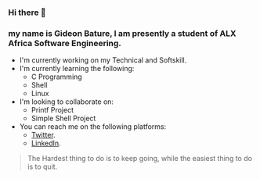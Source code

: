 ### Hi there 👋

### my name is Gideon Bature, I am presently a student of ALX Africa Software Engineering.

- I'm currently working on my Technical and Softskill.
- I'm currently learning the following:
    - C Programming
    - Shell
    - Linux
- I'm looking to collaborate on:
    - Printf Project
    - Simple Shell Project
- You can reach me on the following platforms:
    - [Twitter](https://twitter.com/BatureFunom).
    - [LinkedIn](https://www.linkedin.com/in/gideon-bature-b28694172/).

> The Hardest thing to do is to keep going, while the easiest thing to do is to quit.

<!--
**GideonBature/GideonBature** is a ✨ _special_ ✨ repository because its `README.md` (this file) appears on your GitHub profile.

Here are some ideas to get you started:

- 🔭 I’m currently working on ...
- 🌱 I’m currently learning ...
- 👯 I’m looking to collaborate on ...
- 🤔 I’m looking for help with ...
- 💬 Ask me about ...
- 📫 How to reach me: ...
- 😄 Pronouns: ...
- ⚡ Fun fact: ...
-->
